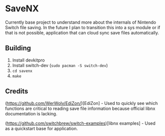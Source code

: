 # SaveNX
Currently base project to understand more about the internals of Nintendo Switch file saving. In the future I plan to transition this into a sys module or if that is not possible, application that can cloud sync save files automatically.

## Building
1. Install devkitpro
2. Install switch-dev (`sudo pacman -S switch-dev`)
3. `cd savenx`
4. `make`

## Credits
(https://github.com/WerWolv/EdiZon/)[EdiZon] - Used to quickly see which functions are critical to reading save file information because official libnx documentation is lacking.

(https://github.com/switchbrew/switch-examples)[libnx examples] - Used as a quickstart base for application.
